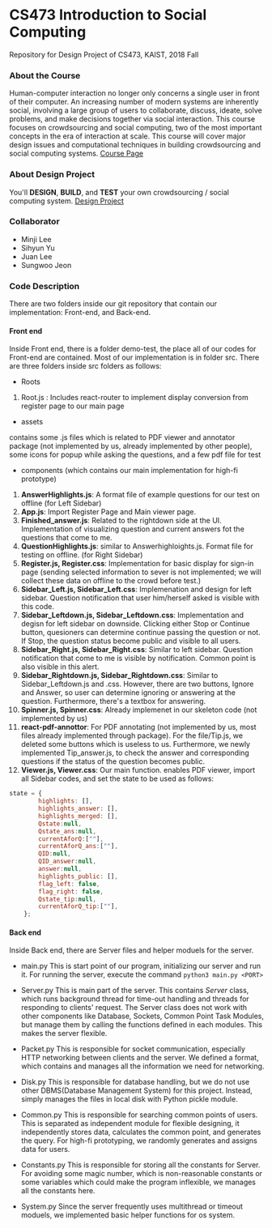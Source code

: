 # CS473 Introduction to Social Computing
Repository for Design Project of CS473, KAIST, 2018 Fall  

### About the Course
Human-computer interaction no longer only concerns a single user in front of their computer. An increasing number of modern systems are inherently social, involving a large group of users to collaborate, discuss, ideate, solve problems, and make decisions together via social interaction. This course focuses on crowdsourcing and social computing, two of the most important concepts in the era of interaction at scale. This course will cover major design issues and computational techniques in building crowdsourcing and social computing systems. [Course Page](https://www.kixlab.org/courses/cs473-fall-2018/index.html)

### About Design Project
You'll **DESIGN**, **BUILD**, and **TEST** your own crowdsourcing / social computing system. [Design Project](https://www.kixlab.org/courses/cs473-fall-2018/design-project.html)

### Collaborator
* Minji Lee
* Sihyun Yu
* Juan Lee
* Sungwoo Jeon

### Code Description
There are two folders inside our git repository that contain our implementation: Front-end, and Back-end.

#### Front end
Inside Front end, there is a folder demo-test, the place all of our codes for Front-end are contained. Most of our implementation is in folder src. There are three folders inside src folders as follows:

 * Roots
 
  1. Root.js : Includes react-router to implement display conversion from register page to our main page

 
 * assets

 contains some .js files which is related to PDF viewer and annotator package (not implemented by us, already implemented by other people), some icons for popup while asking the questions, and a few pdf file for test
  
 * components (which contains our main implementation for high-fi prototype)
  1. **AnswerHighlights.js**: A format file of example questions for our test on offline (for Left Sidebar)
  2. **App.js**: Import Register Page and Main viewer page.
  3. **Finished_answer.js**: Related to the rightdown side at the UI. Implementation of visualizing question and current answers fot the questions that come to me.
  4. **QuestionHighlights.js**: similar to Answerhighloights.js. Format file for testing on offline. (for Right Sidebar)
  5. **Register.js, Register.css**: Implementation for basic display for sign-in page (sending selected information to sever is not implemented; we will collect these data on offline to the crowd before test.)
  6. **Sidebar\_Left.js, Sidebar\_Left.css**: Implemenation and design for left sidebar. Question notification that user him/herself asked is visible with this code.
  7. **Sidebar\_Leftdown.js, Sidebar\_Leftdown.css**: Implementation and degisn for left sidebar on downside. Clicking either Stop or Continue button, quesioners can determine continue passing the question or not. If Stop, the question status become public and visible to all users. 
  8. **Sidebar\_Right.js, Sidebar\_Right.css**: Similar to left sidebar. Question notification that come to me is visible by notification. Common point is also visible in this alert.
  9. **Sidebar\_Rightdown.js, Sidebar\_Rightdown.css**: Similar to Sidebar\_Leftdown.js and .css. However, there are two buttons, Ignore and Answer, so user can determine ignoring or answering at the question. Furthermore, there's a textbox for answering.
  10. **Spinner.js, Spinner.css**: Already implemenet in our skeleton code (not implemented by us)
  11. **react-pdf-annottor**: For PDF annotating (not implemented by us, most files already implemented through package). For the file/Tip.js, we deleted some buttons which is useless to us. Furthermore, we newly implemented Tip_answer.js, to check the answer and corresponding questions if the status of the question becomes public.
  12. **Viewer.js, Viewer.css**: Our main function. enables PDF viewer, import all Sidebar codes, and set the state to be used as follows: 
```jsx
state = {
		highlights: [], 
		highlights_answer: [], 
		highlights_merged: [], 
		Qstate:null,
		Qstate_ans:null,
		currentAforQ:[""],
		currentAforQ_ans:[""],
		QID:null,
		QID_answer:null,
		answer:null,
		highlights_public: [],
		flag_left: false,
		flag_right: false,
		Qstate_tip:null,
		currentAforQ_tip:[""],
	};
``` 

#### Back end
Inside Back end, there are Server files and helper moduels for the server.

* main.py
This is start point of our program, initializing our server and run it. For running the server, execute the command ```python3 main.py <PORT>```

* Server.py
This is main part of the server. This contains *Server* class, which runs background thread for time-out handling and threads for responding to clients' request. The Server class does not work with other components like Database, Sockets, Common Point Task Modules, but manage them by calling the functions defined in each modules. This makes the server flexible.

* Packet.py
This is responsible for socket communication, especially HTTP networking between clients and the server. We defined a format, which contains and manages all the information we need for networking.

* Disk.py
This is responsible for database handling, but we do not use other DBMS(Database Management System) for this project. Instead, simply manages the files in local disk with Python pickle module.

* Common.py
This is responsible for searching common points of users. This is separated as independent module for flexible designing, it independently stores data, calculates the common point, and generates the query. For high-fi prototyping, we randomly generates and assigns data for users.

* Constants.py
This is responsible for storing all the constants for Server. For avoiding some magic number, which is non-reasonable constants or some variables which could make the program inflexible, we manages all the constants here.

* System.py
Since the server frequently uses multithread or timeout moduels, we implemented basic helper functions for os system.
